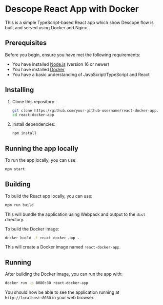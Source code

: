 # Descope React App with Docker

This is a simple TypeScript-based React app which show Descope flow is built and served using Docker and Nginx.

## Prerequisites

Before you begin, ensure you have met the following requirements:

* You have installed [Node.js](https://nodejs.org/) (version 16 or newer)
* You have installed [Docker](https://www.docker.com/)
* You have a basic understanding of JavaScript/TypeScript and React

## Installing

1. Clone this repository:

    ```bash
    git clone https://github.com/your-github-username/react-docker-app.git
    cd react-docker-app
    ```

2. Install dependencies:

    ```bash
    npm install
    ```

## Running the app locally

To run the app locally, you can use:

```bash
npm start
```

## Building

To build the React app locally, you can use:

```bash
npm run build
```

This will bundle the application using Webpack and output to the `dist` directory.

To build the Docker image:

```bash
docker build -t react-docker-app .
```

This will create a Docker image named `react-docker-app`.

## Running

After building the Docker image, you can run the app with:

```bash
docker run -p 8080:80 react-docker-app
```

You should now be able to see the application running at `http://localhost:8080` in your web browser.

